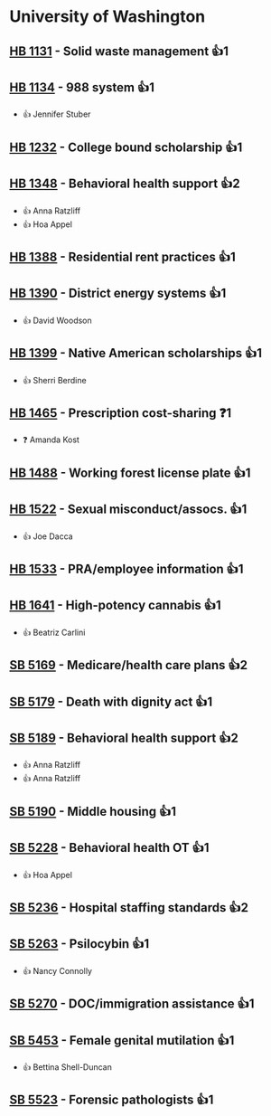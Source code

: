 # University of Washington

## [HB 1131](/bill/2023-24/hb/1131/) - Solid waste management 👍1  

## [HB 1134](/bill/2023-24/hb/1134/) - 988 system 👍1  
* 👍 Jennifer Stuber

## [HB 1232](/bill/2023-24/hb/1232/) - College bound scholarship 👍1  

## [HB 1348](/bill/2023-24/hb/1348/) - Behavioral health support 👍2  
* 👍 Anna Ratzliff
* 👍 Hoa Appel

## [HB 1388](/bill/2023-24/hb/1388/) - Residential rent practices 👍1  

## [HB 1390](/bill/2023-24/hb/1390/) - District energy systems 👍1  
* 👍 David Woodson

## [HB 1399](/bill/2023-24/hb/1399/) - Native American scholarships 👍1  
* 👍 Sherri Berdine

## [HB 1465](/bill/2023-24/hb/1465/) - Prescription cost-sharing   ❓1
* ❓ Amanda Kost

## [HB 1488](/bill/2023-24/hb/1488/) - Working forest license plate 👍1  

## [HB 1522](/bill/2023-24/hb/1522/) - Sexual misconduct/assocs. 👍1  
* 👍 Joe Dacca

## [HB 1533](/bill/2023-24/hb/1533/) - PRA/employee information 👍1  

## [HB 1641](/bill/2023-24/hb/1641/) - High-potency cannabis 👍1  
* 👍 Beatriz  Carlini

## [SB 5169](/bill/2023-24/sb/5169/) - Medicare/health care plans 👍2  

## [SB 5179](/bill/2023-24/sb/5179/) - Death with dignity act 👍1  

## [SB 5189](/bill/2023-24/sb/5189/) - Behavioral health support 👍2  
* 👍 Anna  Ratzliff
* 👍 Anna  Ratzliff

## [SB 5190](/bill/2023-24/sb/5190/) - Middle housing 👍1  

## [SB 5228](/bill/2023-24/sb/5228/) - Behavioral health OT 👍1  
* 👍 Hoa Appel

## [SB 5236](/bill/2023-24/sb/5236/) - Hospital staffing standards 👍2  

## [SB 5263](/bill/2023-24/sb/5263/) - Psilocybin 👍1  
* 👍 Nancy Connolly

## [SB 5270](/bill/2023-24/sb/5270/) - DOC/immigration assistance 👍1  

## [SB 5453](/bill/2023-24/sb/5453/) - Female genital mutilation 👍1  
* 👍 Bettina Shell-Duncan

## [SB 5523](/bill/2023-24/sb/5523/) - Forensic pathologists 👍1  